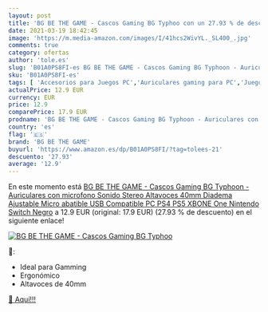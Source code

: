 ```yaml
---
layout: post
title: 'BG BE THE GAME - Cascos Gaming BG Typhoo con un 27.93 % de descuento'
date: 2021-03-19 18:42:45
image: 'https://m.media-amazon.com/images/I/41hcs2WivYL._SL400_.jpg'
comments: true
category: ofertas
author: 'tole.es'
slug: 'B01A0PS8FI-es BG BE THE GAME - Cascos Gaming BG Typhoon - Auriculares...'
sku: 'B01A0PS8FI-es'
tags: [ 'Accesorios para Juegos PC','Auriculares gaming para PC','Juegos y Accesorios para PC','Videojuegos','bg be the game','nintendo','ps4','ps5', ]
actualPrice: 12.9 EUR
currency: EUR
price: 12.9
comparePrice: 17.9 EUR
prodname: 'BG BE THE GAME - Cascos Gaming BG Typhoon - Auriculares con microfono  Sonido Stereo  Altavoces 40mm  Diadema Ajustable  Micro abatible  USB  Compatible PC  PS4  PS5  XBONE One  Nintendo Switch  Negro'
country: 'es'
flag: '🇪🇸'
brand: 'BG BE THE GAME'
buyurl: 'https://www.amazon.es/dp/B01A0PS8FI/?tag=tolees-21'
descuento: '27.93'
average: '12.9'
---
```


En este momento está [BG BE THE GAME - Cascos Gaming BG Typhoon - Auriculares con microfono  Sonido Stereo  Altavoces 40mm  Diadema Ajustable  Micro abatible  USB  Compatible PC  PS4  PS5  XBONE One  Nintendo Switch  Negro](https://www.amazon.es/dp/B01A0PS8FI/?tag=tolees-21) a 12.9 EUR (original: 17.9 EUR) (27.93 %  de descuento) en el siguiente enlace!

[![BG BE THE GAME - Cascos Gaming BG Typhoo](https://m.media-amazon.com/images/I/41hcs2WivYL._SL400_.jpg)](https://www.amazon.es/dp/B01A0PS8FI/?tag=tolees-21)

🔎:

- Ideal para Gamming
- Ergonómico
- Altavoces de 40mm

[🛒 Aquí!!!](https://www.amazon.es/dp/B01A0PS8FI/?tag=tolees-21)
